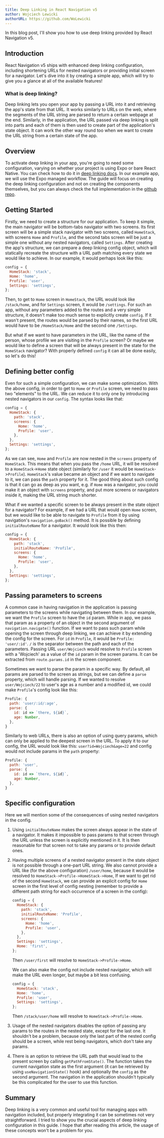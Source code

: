```yaml
---
title: Deep Linking in React Navigation v5
author: Wojciech Lewicki
authorURL: https://github.com/WoLewicki
---
```


In this blog post, I'll show you how to use deep linking provided by React Navigation v5.

## Introduction

React Navigation v5 ships with enhanced deep linking configuration, including shortening URLs for nested navigators or providing initial screen for a navigator. Let's dive into it by creating a simple app, which will try to give you a glance at all of the available features!

### What is deep linking?

Deep linking lets you open your app by passing a URL into it and retrieving the app's state from that URL. It works similarly to URLs on the web, where the segments of the URL string are parsed to return a certain webpage at the end. Similarly, in the application, the URL passed via deep linking is split into parts and each of them is then used to create part of the application's state object. It can work the other way round too when we want to create the URL string from a certain state of the app.

## Overview

To activate deep linking in your app, you're going to need some configuration, varying on whether your project is using Expo or bare React Native. You can check how to do it in [deep linking docs](https://reactnavigation.org/docs/en/deep-linking.html). In our example app, we will use the Expo managed workflow. The guide will focus on creating the deep linking configuration and not on creating the components themselves, but you can always check the full implementation in the [github repo](https://github.com/WoLewicki/DeepLinkingExample).

## Getting Started

Firstly, we need to create a structure for our application. To keep it simple, the main navigator will be bottom-tabs navigator with two screens. Its first screen will be a simple stack navigator with two screens, called `HomeStack`, with screens `Home` and `Profile`, and the second tabs screen will be just a simple one without any nested navigators, called `Settings`. After creating the app's structure, we can prepare a deep linking config object, which will statically recreate the structure with a URL path matching every state we would like to achieve. In our example, it would perhaps look like this:

```js
config = {
  HomeStack: 'stack',
  Home: 'home',
  Profile: 'user',
  Settings: 'settings',
};
```

Then, to get to `Home` screen in `HomeStack`, the URL would look like `/stack/home`, and for `Settings` screen, it would be `/settings`.
For such an app, without any parameters added to the routes and a very simple structure, it doesn't make too much sense to explicitly create `config`. If it wasn't present, the routes would be parsed by their names, so the first URL would have to be `/HomeStack/Home` and the second one `/Settings`.

But what if we want to have parameters in the URL, like the name of the person, whose profile we are visiting in the `Profile` screen? Or maybe we would like to define a screen that will be always present in the state for the `HomeStack` navigator? With properly defined `config` it can all be done easily, so let's do this!

## Defining better config

Even for such a simple configuration, we can make some optimization.
With the above config, in order to get to `Home` or `Profile` screen, we need to pass two "elements" to the URL. We can reduce it to only one by introducing nested navigators in our `config`. The syntax looks like that:

```js
config = {
  HomeStack: {
    path: 'stack',
    screens: {
      Home: 'home',
      Profile: 'user',
    },
  },
  Settings: 'settings',
};
```

As we can see, `Home` and `Profile` are now nested in the `screens` property of `HomeStack`. This means that when you pass the `/home` URL, it will be resolved to a `HomeStack`->`Home` state object (similarly for `/user` it would be `HomeStack`->`Profile`). `HomeStack`'s value became an object and if we want to navigate to it, we can pass the `path` property for it. The good thing about such config is that it can go as deep as you want, e.g. if `Home` was a navigator, you could make it an object with `screens` property, and put more screens or navigators inside it, making the URL string much shorter.

What if we wanted a specific screen to be always present in the state object for a navigator? For example, if we had a URL that would open `Home` screen, but we would like to be able to navigate to `Profile` from it by using navigation's `navigation.goBack()` method. It is possible by defining `initialRouteName` for a navigator. It would look like this then:

```js
config = {
  HomeStack: {
    path: 'stack',
    initialRouteName: 'Profile',
    screens: {
      Home: 'home',
      Profile: 'user',
    },
  },
  Settings: 'settings',
};
```

## Passing parameters to screens

A common case in having navigation in the application is passing parameters to the screens while navigating between them. In our example, we want the `Profile` screen to have the `id` param. While in app, we pass that param as a property of an object in the second argument of `navigation.navigate()` function. If we want to pass such param while opening the screen through deep linking, we can achieve it by extending the config for the screen. For `id` in `Profile`, it would be `Profile: 'user/:id'`. `/` is the separator between the path and each of the parameters. Passing URL `user/Wojciech` would resolve to `Profile` screen with a 'Wojciech' as a value of the `id` param in the screen params. It can be extracted from `route.params.id` in the screen component.

Sometimes we want to parse the param in a specific way. By default, all params are parsed to the screen as strings, but we can define a `parse` property, which will handle parsing. If we wanted to resolve `user/Wojciech/22` to user's age as a number and a modified id, we could make `Profile`'s config look like this:

```js
Profile: {
  path: 'user/:id/:age',
  parse: {
    id: id => `there, ${id}`,
    age: Number,
  },
}
```

Similarly to web URLs, there is also an option of using query params, which can only be applied to the deepest screen in the URL. To apply it to our config, the URL would look like this: `user?id=Wojciech&age=22` and config would not include params in the `path` property:

```js
Profile: {
  path: 'user',
  parse: {
    id: id => `there, ${id}`,
    age: Number,
  },
}
```

## Specific configuration

Here we will mention some of the consequences of using nested navigators in the config.

1. Using `initialRouteName` makes the screen always appear in the state of a navigator. It makes it impossible to pass params to that screen through the URL unless the screen is explicitly mentioned in it. It is then reasonable for that screen not to take any params or to provide default ones.

2. Having multiple screens of a nested navigator present in the state object is not possible through a one-part URL string. We also cannot provide a URL like (for the above configuration) `/user/home`, because it would be resolved to `HomeStack->Profile->HomeStack->Home`, If we want to get rid of the second `HomeStack`, we can provide an explicit config for `Home` screen in the first level of config nesting (remember to provide a different path string for each occurrence of a screen in the config):

   ```js
   config = {
     HomeStack: {
       path: 'stack',
       initialRouteName: 'Profile',
       screens: {
         Home: 'home',
         Profile: 'user',
       },
     },
     Settings: 'settings',
     Home: 'first',
   };
   ```

   Then `/user/first` will resolve to `HomeStack->Profile->Home`.

   We can also make the config not include nested navigator, which will make the URL even longer, but maybe a bit less confusing.

   ```js
   config = {
     HomeStack: 'stack',
     Home: 'home',
     Profile: 'user',
     Settings: 'settings',
   };
   ```

   Then `/stack/user/home` will resolve to `HomeStack->Profile->Home`.

3. Usage of the nested navigators disables the option of passing any params to the routes in the nested state, except for the last one. It shouldn't be a problem, because only the last part of the nested config should be a screen, while rest being navigators, which don't take any params.

4. There is an option to retrieve the URL path that would lead to the present screen by calling `getPathFromState()`. The function takes the current navigation state as the first argument (it can be retrieved by using `useNavigationState()` hook) and optionally the `config` as the second argument. The navigation in the application shouldn't typically be this complicated for the user to use this function.

## Summary

Deep linking is a very common and useful tool for managing apps with navigation included, but properly integrating it can be sometimes not very straightforward. I tried to show you the crucial aspects of deep linking configuration in this guide. I hope that after reading this article, the usage of these concepts won't be a problem for you.
